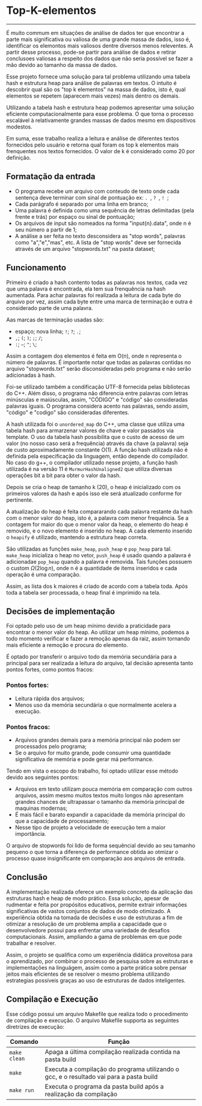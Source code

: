 # Top-K-elementos
---

É muito commum em situações de análise de dados ter que encontrar a parte mais significativa ou valiosa de uma grande massa de dados, isso é, identificar os elemontos mais valiosos dentre diversos menos releventes. A partir desse processo, pode-se partir para análise de dados e retirar conclusoes valiosas a respeito dos dados que não seria possível se fazer a mão devido ao tamanho da massa de dados.

Esse projeto fornece uma solução para tal problema utilizando uma tabela hash e estrutura heap para análise de palavras em textos. O intuito é descobrir qual são os "top k elementos" na massa de dados, isto é, qual elementos se repetem (aparecem mais vezes) mais dentro os demais.

Utilizando a tabela hash e estrutura heap podemos apresentar uma solução eficiente computacionalmente para esse problema. O que torna o processo escalável à relativamente grandes massas de dados mesmo em dispositivos modestos.

Em suma, esse trabalho realiza a leitura e análise de diferentes textos fornecidos pelo usuário e retorna qual foram os top k elementos mais frenquentes nos textos fornecidos. O valor de k é considerado como 20 por definição.

## Formatação da entrada

- O programa recebe um arquivo com conteudo de texto onde cada sentença deve terminar com sinal de pontuação ex: ```. ```, ```? ```, ```! ```;
- Cada parágrafo é separado por uma linha em branco;
- Uma palavra é definida como uma sequência de letras delimitadas (pela frente e trás) por espaço ou sinal de pontuação;
- Os arquivos de input são nomeados na forma "input{n}.data", onde n é seu número a partir de 1;
- A análise a ser feita no texto desconsidera as "stop words", palavras como "a","e","mas", etc. A lista de "stop words" deve ser fornecida através de um arquivo "stopwords.txt" na pasta dataset;

## Funcionamento

Primeiro é criado a hash contento todas as palavras nos textos, cada vez que uma palavra é encontrada, ela tem sua frenquência na hash aumentada. Para achar palavras foi realizada a leitura de cada byte do arquivo por vez, assim cada byte entre uma marca de terminação e outra é considerado parte de uma palavra.

Aas marcas de terminação usadas são: 
- espaço; nova linha; ```!```; ```?```; ```.```;
- ```,```; ```(```; ```)```; ```;```; ```/```; 
- ```:```; ```—```; ```"```; ```\```;

Assim a contagem dos elementos é feita em O(n), onde n representa o número de palavras. É importante notar que todas as palavras contidas no arquivo "stopwords.txt" serão disconsideradas pelo programa e não serão adicionadas à hash.

Foi-se utilizado também a condificação UTF-8 fornecida pelas bibliotecas do C++. Além disso, o programa não diferencia entre palavras com letras minúsculas e maiúsculas, assim, "CÓDIGO" e "código" são consideradas palavras iguais. O programa considera acento nas palavras, sendo assim, "código" e "codigo" são consideradas diferentes.

A hash utilizada foi o  ```unordered_map``` do C++, uma classe que utiliza uma tabela hash para armarzenar valores de chave e valor passados via template. O uso da tabela hash possibilita que o custo de acesso de um valor (no nosso caso será a frequência) através da chave (a palavra) seja de custo aproximadamente constante O(1).
A função hash utilizada não é definida pela especificação da linguagem, então depende do compilador. No caso do g++, o compilador utilizado nesse projeto, a função hash utilizada é na versão 11 é ```MurmurHashUnaligned2``` que utiliza diversas operações bit a bit para obter o valor da hash.

Depois se cria o heap de tamanho k (20), o heap é inicializado com os primeiros valores da hash e após isso ele será atualizado conforme for pertinente.

A atualização do heap é feita compararando cada palavra restante da hash com o menor valor do heap, isto é, a palavra com menor frequência. Se a contagem for maior do que o menor valor da heap, o elemento do heap é removido, e o novo elemento é inserido no heap. A cada elemento inserido o ```heapify``` é utilizado, mantendo a estrutura heap correta.

São utilizadas as funções  ```make_heap```,  ```push_heap``` e  ```pop_heap``` para tal.  ```make_heap``` inicializa o heap no vetor,  ```push_heap``` é usado quando a palavra é adicionadae  ```pop_heap``` quando a palavra é removida. Tais funções possuem o custom $\Omega(2\log{n})$, onde n é a quantidade de items inseridos e cada operação é uma comparação.

Assim, as lista dos k maiores é criado de acordo com a tabela toda. Após toda a tabela ser processada, o heap final é imprimido na tela.

## Decisões de implementação 

Foi optado pelo uso de um heap mínimo devido a praticidade para encontrar o menor valor do heap. Ao utilizar um heap mínimo, podemos a todo momento verificar e fazer a remoção apenas da raiz, assim tornando mais eficiente a remoção e procura do elemento.

É optado por transferir o arquivo todo da memória secundária para a principal para ser realizada a leitura do arquivo, tal decisão apresenta tanto pontos fortes, como pontos fracos:

### Pontos fortes:
- Leitura rápida dos arquivos;
- Menos uso da memória secundária o que normalmente acelera a execução.

### Pontos fracos:
- Arquivos grandes demais para a memória principal não podem ser processados pelo programa;
- Se o arquivo for muito grande, pode consumir uma quantidade significativa de memória e pode gerar má performance.

Tendo em vista o escopo do trabalho, foi optado utilizar esse método devido aos seguintes pontos:
- Arquivos em texto utilizam pouca memória em comparação com outros arquivos, assim mesmo muitos textos muito longos não apresentam grandes chances de ultrapassar o tamanho da memória principal de maquinas modernas;
- É mais fácil e barato expandir a capacidade da memória principal do que a capacidade de processamento;
- Nesse tipo de projeto a velocidade de execução tem a maior importância.

O arquivo de stopwords foi lido de forma sequêncial devido ao seu tamanho pequeno o que torna a diferença de performance obtida ao otmizar o processo quase insignificante em comparação aos arquivos de entrada.

## Conclusão

A implementação realizada oferece um exemplo concreto da aplicação das estruturas hash e heap de modo prático. Essa solução, apesar de rudmentar e feita por propósitos educativos, permite extrair informações significativas de vastos conjuntos de dados de modo otimizado.
A experiência obtida na tomada de decisões e uso de estruturas a fim de otimizar a resolução de um problema amplia a capacidade que o desenvolvedore possui para enfrentar uma variedade de desafios computacionais. Assim, ampliando a gama de problemas em que pode trabalhar e resolver.

Assim, o projeto se qualifica como um experiência didática proveitosa para o aprendizado, por combinar o processo de pesquisa sobre as estruturas e implementações na linguágem, assim como a parte prática sobre pensar jeitos mais eficientes de se resolver o mesmo problema utilizando estrategias possíveis graças ao uso de estruturas de dados inteligentes.

## Compilação e Execução

Esse código possui um arquivo Makefile que realiza todo o procedimento de compilação e execução.
O arquivo Makefile supporta as seguintes diretrizes de execução:


| Comando                |  Função                                                                                           |                     
| -----------------------| ------------------------------------------------------------------------------------------------- |
|  `make clean`          | Apaga a última compilação realizada contida na pasta build                                        |
|  `make`                | Executa a compilação do programa utilizando o gcc, e o resultado vai para a pasta build           |
|  `make run`            | Executa o programa da pasta build após a realização da compilação                                 |
